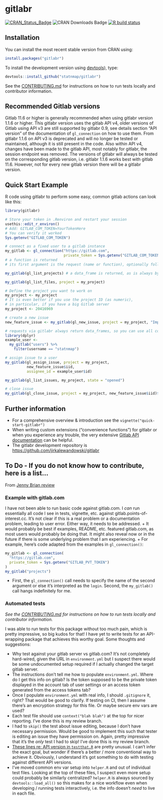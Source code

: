 
<!-- README.md is generated from README.Rmd. Please edit that file -->

# gitlabr

<!-- badges: start -->

[![CRAN\_Status\_Badge](https://www.r-pkg.org/badges/version/gitlabr)](https://cran.r-project.org/package=gitlabr)
![CRAN Downloads Badge](https://cranlogs.r-pkg.org/badges/gitlabr) [![R
build
status](https://github.com/statnmap/gitlabr/workflows/R-CMD-check/badge.svg)](https://github.com/statnmap/gitlabr/actions)
<!-- badges: end -->

## Installation

You can install the most recent stable version from CRAN using:

``` r
install.packages("gitlabr")
```

To install the development version using
[devtools](https://cran.r-project.org/package=devtools)), type:

``` r
devtools::install_github("statnmap/gitlabr")
```

See the [CONTRIBUTING.md](CONTRIBUTING.md) for instructions on how to
run tests locally and contributor information.

## Recommended Gitlab versions

Gitlab 11.6 or higher is generally recommended when using gitlabr
version 1.1.6 or higher. This gitlabr version uses the gitlab API v4,
older versions of Gitlab using API v3 are still supported by gitlabr
0.9, see details section “API version” of the documentation of
`gl_connection` on how to use them. From gitlabr 1.1.6 on API v3 is
deprecated and will no longer be tested or maintained, although it is
still present in the code. Also within API v4, changes have been made to
the gitlab API, most notably for gitlabr, the session endpoint was
removed. The versions of gitlabr will always be tested on the
corresponding gitlab version, i.e. gitlabr 1.1.6 works best with gitlab
11.6. However, not for every new gitlab version there will be a gitlabr
version.

## Quick Start Example

R code using gitlabr to perform some easy, common gitlab actions can
look like this:

``` r
library(gitlabr)

# Store your token in .Renviron and restart your session
usethis::edit_r_environ()
# Add: GITLAB_COM_TOKEN=YourTokenHere
# You can verify it worked
Sys.getenv("GITLAB_COM_TOKEN")

# connect as a fixed user to a gitlab instance
my_gitlab <- gl_connection("https://gitlab.com",
                           private_token = Sys.getenv("GITLAB_COM_TOKEN"))
# a function is returned
# its first argument is the request (name or function), optionally followed by parameters

my_gitlab(gl_list_projects) # a data_frame is returned, as is always by gitlabr functions

my_gitlab(gl_list_files, project = my_project)

# Define the project you want to work on
my_project <- my_project
# It is even better if you use the project ID (as numeric),
# in particular, if you have a big Gitlab server
my_project <- 20416969

# create a new issue
new_feature_issue <- my_gitlab(gl_new_issue, project = my_project, "Implement new feature")

# requests via gitlabr always return data_frames, so you can use all common manipulations
library(dplyr)
example_user <-
  my_gitlab("users") %>%
    filter(username == "statnmap")

# assign issue to a user
my_gitlab(gl_assign_issue, project = my_project,
          new_feature_issue$iid,
          assignee_id = example_user$id)

my_gitlab(gl_list_issues, my_project, state = "opened")

# close issue
my_gitlab(gl_close_issue, project = my_project, new_feature_issue$iid)$state
```

## Further information

  - For a comprehensive overview & introduction see the
    `vignette("quick-start-gitlabr")`
  - When writing custom extensions (“convenience functions”) for gitlabr
    or when you experience any trouble, the very extensive [Gitlab API
    documentation](http://doc.gitlab.com/ce/api/) can be helpful.
  - The gitlabr development repository is
    <https://github.com/jirkalewandowski/gitlabr>

## To Do - If you do not know how to contribute, here is a list…

From [Jenny Brian
review](https://github.com/jennybc/gitlabr/blob/jenny-review/jenny-review.md)

### Example with gitlab.com

I have not been able to run basic code against gitlab.com. I *can* run
essentially all code I see in tests, vignette, etc. against
gitlab.points-of-interest.cc. It’s not clear if this is a real problem
or a documentation problem, leading to user error. Either way, it needs
to be addressed. + It would probably be best if examples, README, etc.
featured gitlab.com, as most users would probably be doing that. It
might also reveal now or in the future if there is some underlying
problem that I am experiencing. + For example, here’s code adapted from
the examples in `gl_connection()`:

``` r
my_gitlab <- gl_connection(
  "https://gitlab.com",
  private_token = Sys.getenv("GITLAB_PVT_TOKEN")
)
my_gitlab("projects")
```

  - First, the `gl_connection()` call needs to specify the name of the
    second argument or else it’s interpreted as the `login`. Second, the
    `my_gitlab()` call hangs indefinitely for me.

### Automated tests

*See the [CONTRIBUTING.md](CONTRIBUTING.md) for instructions on how to
run tests locally and contributor information.*

I was able to run tests for this package without too much pain, which is
pretty impressive, so big kudos for that\! I have yet to write tests for
an API-wrapping package that achieves this worthy goal. Some thoughts
and suggestions:

  - Why test against your gitlab server vs gitlab.com? It’s not
    completely hard-wired, given the URL in `environment.yml` but I
    suspect there would be some undocumented setup required if I
    actually changed the target gitlab server.
  - The instructions don’t tell me how to populate `environment.yml`.
    Where do I get this info on gitlab? Is the token supposed to be the
    private token displayed in the account tab of user settings or an
    access token generated from the access tokens tab?
  - Once I populate `environment.yml` with real info, I should
    `.gitignore` it, right? That would be good to clarify. If testing on
    CI, then I assume there’s an encryption strategy for this file. Or
    maybe secure env vars are used?
  - Each test file should use `context("blah blah")` at the top for
    nicer reporting. I’ve done this is my review branch.
  - I had to `skip()` the test about issue editing, because I don’t have
    necessary permission. Would be good to implement this such that
    tester is editing an issue they have permission on. Again, pretty
    impressive that it’s the *only* test I had to skip\! I’ve done this
    is my review branch.
  - [These lines re: API version in
    `testthat.R`](https://github.com/jirkalewandowski/gitlabr/blob/3525479b1316abd2f2122f7778be2c3c4f8b3d06/tests/testthat.R#L4-L14)
    are pretty unusual. I can’t infer the exact goal, but wonder if
    there’s a better / more conventional way to achieve it. Obviously, I
    understand it’s got something to do with testing against different
    API versions.
  - I’ve moved common env var setup into `helper.R` and out of
    individual test files. Looking at the top of these files, I suspect
    even more setup could probably be similarly centralized? `helper.R`
    is always sourced by `devtools::load_all()` so this makes for a nice
    workflow even when developing / running tests interactively,
    i.e. the info doesn’t *need* to live in each file.

